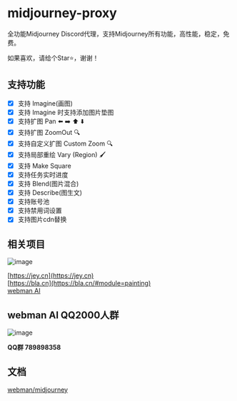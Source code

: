 # midjourney-proxy
全功能Midjourney Discord代理，支持Midjourney所有功能，高性能，稳定，免费。

如果喜欢，请给个Star⭐️，谢谢！

## 支持功能

- [x] 支持 Imagine(画图)
- [x] 支持 Imagine 时支持添加图片垫图
- [x] 支持扩图 Pan ⬅️ ➡️ ⬆️ ⬇️
- [x] 支持扩图 ZoomOut 🔍
- [x] 支持自定义扩图 Custom Zoom 🔍
- [x] 支持局部重绘 Vary (Region) 🖌
- [x] 支持 Make Square
- [x] 支持任务实时进度
- [x] 支持 Blend(图片混合)
- [x] 支持 Describe(图生文)
- [x] 支持账号池
- [x] 支持禁用词设置
- [x] 支持图片cdn替换

## 相关项目
![image](https://github.com/webman-php/midjourney-proxy/assets/6073368/2d249e52-5e2a-4ca3-b356-99ea95c238e1)


  [https://jey.cn](https://jey.cn)  
  [https://bla.cn](https://bla.cn/#module=painting)  
  [webman AI](https://www.workerman.net/app/view/ai)

## webman AI QQ2000人群
![image](https://github.com/webman-php/midjourney-proxy/assets/6073368/7b7aa50c-9f4b-4825-95a5-d034ce8f54fa)

**QQ群 789898358**

## 文档
[webman/midjourney](https://www.workerman.net/plugin/159)
